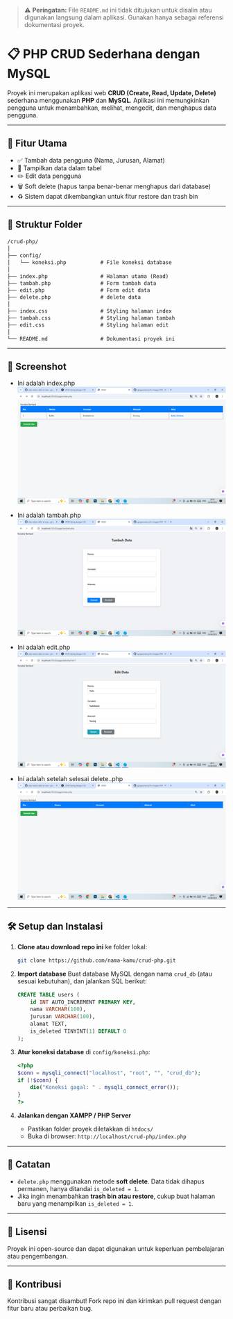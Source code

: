 > ⚠️ **Peringatan:** File `README.md` ini tidak ditujukan untuk disalin atau digunakan langsung dalam aplikasi.
> Gunakan hanya sebagai referensi dokumentasi proyek.

# 📋 PHP CRUD Sederhana dengan MySQL

Proyek ini merupakan aplikasi web **CRUD (Create, Read, Update, Delete)** sederhana menggunakan **PHP** dan **MySQL**. Aplikasi ini memungkinkan pengguna untuk menambahkan, melihat, mengedit, dan menghapus data pengguna.

---

## 🚀 Fitur Utama

* ✅ Tambah data pengguna (Nama, Jurusan, Alamat)
* 📄 Tampilkan data dalam tabel
* ✏️ Edit data pengguna
* 🗑️ Soft delete (hapus tanpa benar-benar menghapus dari database)
* ♻️ Sistem dapat dikembangkan untuk fitur restore dan trash bin

---

## 🧱 Struktur Folder

```
/crud-php/
│
├── config/
│   └── koneksi.php           # File koneksi database
│
├── index.php                 # Halaman utama (Read)
├── tambah.php                # Form tambah data
├── edit.php                  # Form edit data
├── delete.php                # delete data
│
├── index.css                 # Styling halaman index
├── tambah.css                # Styling halaman tambah
├── edit.css                  # Styling halaman edit
│
└── README.md                 # Dokumentasi proyek ini
```

---
## 📸 Screenshot

* Ini adalah index.php
![Tampilan Aplikasi index](https://raw.githubusercontent.com/ginganomercy/For-Images-PHP/8ea42d62903131a4c6f89f63ce7cae5860dae900/index-php.png)

* Ini adalah tambah.php
![Tampilan Aplikasi tambah](https://raw.githubusercontent.com/ginganomercy/For-Images-PHP/8ea42d62903131a4c6f89f63ce7cae5860dae900/tambah-php.png)

* Ini adalah edit.php
![Tampilan Aplikasi edit](https://raw.githubusercontent.com/ginganomercy/For-Images-PHP/8ea42d62903131a4c6f89f63ce7cae5860dae900/edit-php.png)

* Ini adalah setelah selesai delete..php
![Tampilan Aplikasi delete](https://raw.githubusercontent.com/ginganomercy/For-Images-PHP/8ea42d62903131a4c6f89f63ce7cae5860dae900/delete-php.png)

---

## 🛠️ Setup dan Instalasi

1. **Clone atau download repo ini** ke folder lokal:

   ```bash
   git clone https://github.com/nama-kamu/crud-php.git
   ```

2. **Import database**
   Buat database MySQL dengan nama `crud_db` (atau sesuai kebutuhan), dan jalankan SQL berikut:

   ```sql
   CREATE TABLE users (
       id INT AUTO_INCREMENT PRIMARY KEY,
       nama VARCHAR(100),
       jurusan VARCHAR(100),
       alamat TEXT,
       is_deleted TINYINT(1) DEFAULT 0
   );
   ```

3. **Atur koneksi database** di `config/koneksi.php`:

   ```php
   <?php
   $conn = mysqli_connect("localhost", "root", "", "crud_db");
   if (!$conn) {
       die("Koneksi gagal: " . mysqli_connect_error());
   }
   ?>
   ```

4. **Jalankan dengan XAMPP / PHP Server**

   * Pastikan folder proyek diletakkan di `htdocs/`
   * Buka di browser:
     `http://localhost/crud-php/index.php`

---

## 📌 Catatan

* `delete.php` menggunakan metode **soft delete**. Data tidak dihapus permanen, hanya ditandai `is_deleted = 1`.
* Jika ingin menambahkan **trash bin atau restore**, cukup buat halaman baru yang menampilkan `is_deleted = 1`.

---

## 📄 Lisensi

Proyek ini open-source dan dapat digunakan untuk keperluan pembelajaran atau pengembangan.

---

## 🤝 Kontribusi

Kontribusi sangat disambut! Fork repo ini dan kirimkan pull request dengan fitur baru atau perbaikan bug.
